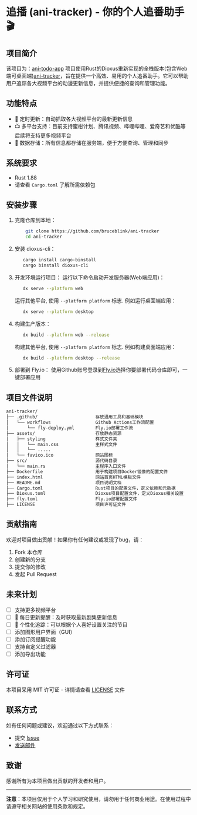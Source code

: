# 追播 (ani-tracker) - 你的个人追番助手 🎬

## 项目简介

该项目为：[ani-todo-app](https://github.com/bruceblink/ani-todo-app) 项目使用Rust的Dioxus重新实现的全栈版本(包含Web端可桌面端)[ani-tracker](https://ani-tracker.fly.dev/)，旨在提供一个高效、易用的个人追番助手。它可以帮助用户追踪各大视频平台的动漫更新信息，并提供便捷的查询和管理功能。

## 功能特点

- 🔄 定时更新：自动抓取各大视频平台的最新更新信息
- 📺 多平台支持：目前支持蜜柑计划、腾讯视频、哔哩哔哩、爱奇艺和优酷等 后续将支持更多视频平台
- 💾 数据存储：所有信息都存储在服务端，便于方便查询、管理和同步

## 系统要求

- Rust 1.88
- 请查看 `Cargo.toml` 了解所需依赖包

## 安装步骤

1. 克隆仓库到本地：
    ```bash
        git clone https://github.com/bruceblink/ani-tracker
        cd ani-tracker
    ```

2. 安装 dioxus-cli：
    ```bash
       cargo install cargo-binstall
       cargo binstall dioxus-cli
    ```
3. 开发环境运行项目：
    运行以下命令启动开发服务器(Web端应用)：
    ```bash
       dx serve --platform web
   ```
    运行其他平台, 使用 `--platform platform` 标志. 例如运行桌面端应用：
   ```bash
      dx serve --platform desktop
   ```
4. 构建生产版本：
    ```bash
       dx build --platform web --release 
   ```
    构建其他平台, 使用 `--platform platform` 标志. 例如构建桌面端应用：
   ```bash
      dx build --platform desktop --release
   ```

5. 部署到 Fly.io：
    使用Github账号登录到[Fly.io](https://fly.io/dashboard/likanug/new)选择你要部署代码仓库即可，一键部署应用
    

## 项目文件说明

```txt
ani-tracker/
├── .github/                      存放通用工具和基础模块
│   └── workflows                 Github Actions工作流配置
│       └── fly-deploy.yml        Fly.io部署工作流
├── assets/                       存放静态资源
│   ├── styling                   样式文件夹
│   │   └── main.css              主样式文件
│   │   └── ..... 
│   └── favico.ico                网站图标
├── src/                          源代码目录
│   └── main.rs                   主程序入口文件
├── Dockerfile                    用于构建项目Docker镜像的配置文件
├── index.html                    网站首页HTML模板文件
├── README.md                     项目说明文档
├── Cargo.toml                    Rust项目的配置文件，定义依赖和元数据
├── Dioxus.toml                   Dioxus项目配置文件，定义Dioxus相关设置
├── fly.toml                      Fly.io部署配置文件
├── LICENSE                       项目许可证文件
```

## 贡献指南

欢迎对项目做出贡献！如果你有任何建议或发现了bug，请：

1. Fork 本仓库
2. 创建新的分支
3. 提交你的修改
4. 发起 Pull Request

## 未来计划

- [ ] 支持更多视频平台
- [ ] 📅 每日更新提醒：及时获取最新剧集更新信息
- [ ] 🎯 个性化追踪：可以根据个人喜好设置关注的节目
- [ ] 添加图形用户界面（GUI）
- [ ] 添加订阅提醒功能
- [ ] 支持自定义过滤器
- [ ] 添加导出功能

## 许可证

本项目采用 MIT 许可证 - 详情请查看 [LICENSE](LICENSE) 文件

## 联系方式

如有任何问题或建议，欢迎通过以下方式联系：

- 提交 [Issue](https://github.com/bruceblink/ani-tracker/issues)
- [发送邮件](mailto:likanug.g@qq.com)

## 致谢

感谢所有为本项目做出贡献的开发者和用户。

---

**注意**：本项目仅用于个人学习和研究使用，请勿用于任何商业用途。在使用过程中请遵守相关网站的使用条款和规定。
